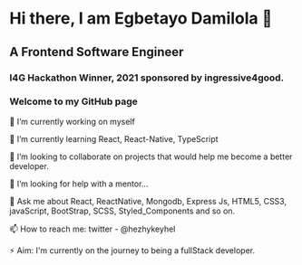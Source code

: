 <h1>Hi there, I am Egbetayo Damilola 👋</h1>
<h2>A Frontend Software Engineer</h2>
<h3>I4G Hackathon Winner, 2021 sponsored by ingressive4good.</h3>
<h3>Welcome to my GitHub page</h3>

<p>🔭 I’m currently working on myself</p>
<p>🌱 I’m currently learning React, React-Native, TypeScript</p>
<p>👯 I’m looking to collaborate on projects that would help me become a better developer.</p>
<p>🤔 I’m looking for help with a mentor...</p>
<p>💬 Ask me about React, ReactNative, Mongodb, Express Js, HTML5, CSS3, javaScript, BootStrap, SCSS, Styled_Components and so on.<p/>
<p>📫 How to reach me: twitter - @hezhykeyhel</p>
<p>⚡ Aim: I'm currently on the journey to being a fullStack developer.</p>
